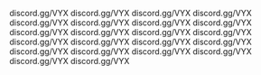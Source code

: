 discord.gg/VYX
discord.gg/VYX
discord.gg/VYX
discord.gg/VYX
discord.gg/VYX
discord.gg/VYX
discord.gg/VYX
discord.gg/VYX
discord.gg/VYX
discord.gg/VYX
discord.gg/VYX
discord.gg/VYX
discord.gg/VYX
discord.gg/VYX
discord.gg/VYX
discord.gg/VYX
discord.gg/VYX
discord.gg/VYX
discord.gg/VYX
discord.gg/VYX
discord.gg/VYX
discord.gg/VYX
